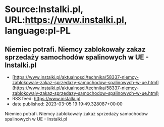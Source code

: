 # Source:Instalki.pl, URL:https://www.instalki.pl, language:pl-PL

## Niemiec potrafi. Niemcy zablokowały zakaz sprzedaży samochodów spalinowych w UE - Instalki.pl
 - [https://www.instalki.pl/aktualnosci/technika/58337-niemcy-zablokowaly-zakaz-sprzedazy-samochodow-spalinowych-w-ue.html](https://www.instalki.pl/aktualnosci/technika/58337-niemcy-zablokowaly-zakaz-sprzedazy-samochodow-spalinowych-w-ue.html)
 - RSS feed: https://www.instalki.pl
 - date published: 2023-03-05 19:19:49.328087+00:00

Niemiec potrafi. Niemcy zablokowały zakaz sprzedaży samochodów spalinowych w UE - Instalki.pl

